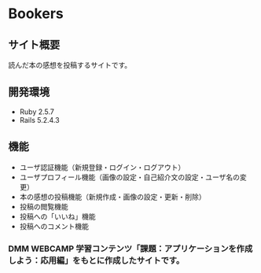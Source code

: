# Bookers

## サイト概要
読んだ本の感想を投稿するサイトです。

## 開発環境
* Ruby  2.5.7
* Rails 5.2.4.3

## 機能
* ユーザ認証機能（新規登録・ログイン・ログアウト）
* ユーザプロフィール機能（画像の設定・自己紹介文の設定・ユーザ名の変更）
* 本の感想の投稿機能（新規作成・画像の設定・更新・削除）
* 投稿の閲覧機能
* 投稿への「いいね」機能
* 投稿へのコメント機能

### DMM WEBCAMP 学習コンテンツ「課題：アプリケーションを作成しよう：応用編」をもとに作成したサイトです。
